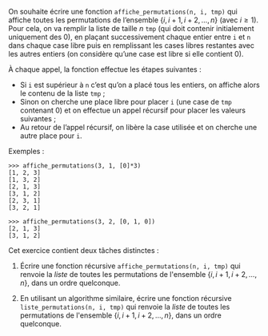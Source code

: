 On souhaite écrire une fonction `affiche_permutations(n, i, tmp)` qui affiche 
toutes les permutations de l’ensemble $\{i, i+1, i+2, \ldots, n\}$ 
(avec $i \geq 1$). Pour cela, on va remplir la liste de taille $n$
`tmp` (qui doit contenir initialement uniquement des 0), en plaçant
successivement chaque entier entre `i` et `n` dans chaque case libre puis en
remplissant les cases libres restantes avec les autres entiers (on considère
qu’une case est libre si elle contient 0). 

À chaque appel, la fonction effectue les étapes suivantes :

-   Si `i` est supérieur à `n` c’est qu’on a placé tous les entiers, on affiche
    alors le contenu de la liste `tmp` ;
-   Sinon on cherche une place libre pour placer `i` (une case de `tmp`
    contenant 0) et on effectue un appel récursif pour placer les valeurs
    suivantes ;
-   Au retour de l’appel récursif, on libère la case utilisée et on cherche une
    autre place pour `i`.

Exemples :

    >>> affiche_permutations(3, 1, [0]*3)
    [1, 2, 3]
    [1, 3, 2]
    [2, 1, 3]
    [3, 1, 2]
    [2, 3, 1]
    [3, 2, 1]

    >>> affiche_permutations(3, 2, [0, 1, 0])
    [2, 1, 3]
    [3, 1, 2]

Cet exercice contient deux tâches distinctes :

1. Écrire une fonction récursive `affiche_permutations(n, i, tmp)` qui
   renvoie la *liste* de toutes les permutations de l'ensemble $\{i, i+1, i+2,
   \ldots, n\}$, dans un ordre quelconque.

2. En utilisant un algorithme similaire, écrire une fonction récursive
   `liste_permutations(n, i, tmp)` qui renvoie la *liste* de toutes les 
   permutations de l'ensemble $\{i, i+1, i+2, \ldots, n\}$, dans un ordre 
   quelconque.
